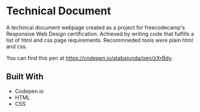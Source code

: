 # Technical Document

A techincal document webpage created as a project for freecodecamp's Responsive Web Design certification. Achieved by writing code that fulfills a list of html and css page requirements. Recommneded tools were plain html and css.

You can find this pen at https://codepen.io/atabajunda/pen/zXrBdy.

## Built With

* Codepen.io
* HTML
* CSS
